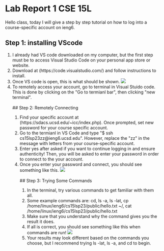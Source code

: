 # Lab Report 1 CSE 15L
Hello class, today I will give a step by step tutorial on how to log into a course-specific account on ieng6.

## Step 1: installing VScode
<ol>
<li> I already had VS code downloaded on my computer, but the first step must be to access Visual Studio Code on your personal app store or website.
<li> Download at (https://code.visualstudio.com/) and follow instructions to install.
<li> Once VS code is open, this is what should be shown. 

 <img src = "https://user-images.githubusercontent.com/130005419/230982176-812e9336-bd10-46de-bac3-9f8bc1ee4eeb.png">
 </li>
      
<li> To remotely access your account, go to terminal in Visual Stuido code. This is done by clicking on the "Go to termianl bar", then clicking "new terminal". 
 </li>
 

<br>
## Step 2:  Remotely Connecting
<ol>

<li> Find your specific account at (https://sdacs.ucsd.edu/~icc/index.php). Once prompted, set new password for your course specific account.
<li> Go to the termianl in VS Code and type "$ ssh cs15lsp23zz@ieng6.ucsd.edu". However, replace the "zz" in the message with letters from your course-specific account.
<li> Enter yes after asked if you want to continue logging in and ensure authenticity! Then, you will be asked to enter your password in order to connect to the your account. 
<li> Once you enter your password and connect, you should see something like this.
 
 <img src = "https://user-images.githubusercontent.com/130005419/230987541-7d3b3faa-1c18-4dc1-b7b0-0b1fd59b0bcb.png">
 </li>

<br>
## Step 3: Trying Some Commands
<ol>
 
<li> In the terminal, try various commands to get familiar with them all. 
<li> Some example commands are: cd, ls -a, ls -lat, cp /home/linux/ieng6/cs15lsp23/public/hello.txt ~/, cat /home/linux/ieng6/cs15lsp23/public/hello.txt
<li> Make sure that you understand why the command gives you the result it does.
<li> If all is correct, you should see something like this when commands are run!

<img src = "https://user-images.githubusercontent.com/130005419/230987757-621998fd-b815-4d8d-8044-9dd47457bceb.png">

<li> Your results may look different based on the commands you choose, but I recommend trying ls -lat, ls -a, and cd to begin.

 
